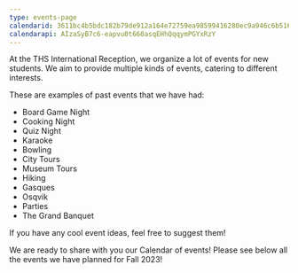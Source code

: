 ```yaml
---
type: events-page
calendarid: 3611bc4b5bdc182b79de912a164e72759ea98599416280ec9a946c6b5165502b
calendarapi: AIzaSyB7c6-eapvu0t660asqEHhQqqymPGYxRzY
---
```

At the THS International Reception, we organize a lot of events for new students. We aim to provide multiple kinds of events, catering to different interests. 

These are examples of past events that we have had:

* Board Game Night
* Cooking Night
* Quiz Night
* Karaoke
* Bowling
* City Tours
* Museum Tours
* Hiking
* Gasques
* Osqvik
* Parties
* The Grand Banquet

If you have any cool event ideas, feel free to suggest them!

We are ready to share with you our Calendar of events! Please see below all the events we have planned for Fall 2023!
